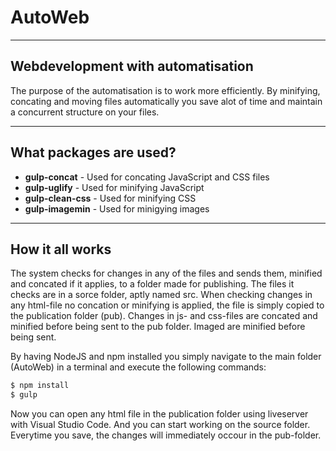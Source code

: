 # AutoWeb

----
## Webdevelopment with automatisation 
The purpose of the automatisation is to work more efficiently. By minifying, concating and moving files automatically you save alot of time and maintain a concurrent structure on your files.

----
## What packages are used?
* **gulp-concat** - Used for concating JavaScript and CSS files
* **gulp-uglify** - Used for minifying JavaScript
* **gulp-clean-css** - Used for minifying CSS
* **gulp-imagemin** - Used for minigying images

----
## How it all works
The system checks for changes in any of the files and sends them, minified and concated if it applies, to a folder made for publishing. The files it checks are in a sorce folder, aptly named src.
When checking changes in any html-file no concation or minifying is applied, the file is simply copied to the publication folder (pub).
Changes in js- and css-files are concated and minified before being sent to the pub folder. Imaged are minified before being sent.

By having NodeJS and npm installed you simply navigate to the main folder (AutoWeb) in a terminal and execute the following commands:

```sh
$ npm install
$ gulp
```

Now you can open any html file in the publication folder using liveserver with Visual Studio Code. And you can start working on the source folder. Everytime you save, the changes will immediately occour in the pub-folder.
